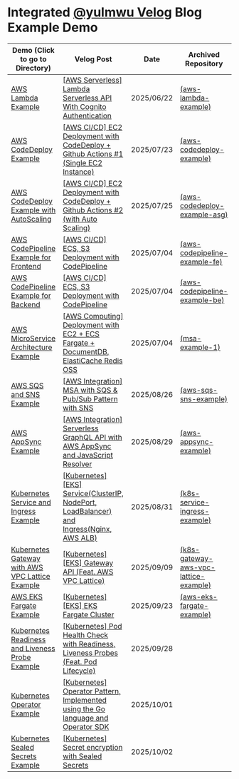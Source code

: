 # Integrated [@yulmwu Velog](https://velog.io/@yulmwu) Blog Example Demo

<!-- - [AWS Lambda Example (aws-lambda-example)](./aws-lambda-example)
    - Velog: [[AWS Serverless] Lambda Serverless API With Cognito Authentication](https://velog.io/@yulmwu/aws-serverless)
    - 2025/06/22
    - [[Archived Repository]](https://github.com/eocndp/aws-lambda-example) -->

| Demo (Click to go to Directory) | Velog Post | Date | Archived Repository |
| --------- | ---------- | ---- | ------------------- |
| [AWS Lambda Example](./aws-lambda-example) | [[AWS Serverless] Lambda Serverless API With Cognito Authentication](https://velog.io/@yulmwu/aws-serverless) | 2025/06/22 | [(aws-lambda-example)](https://github.com/eocndp/aws-lambda-example) |
| [AWS CodeDeploy Example](./aws-codedeploy-example) | [[AWS CI/CD] EC2 Deployment with CodeDeploy + Github Actions #1 (Single EC2 Instance)](https://velog.io/@yulmwu/aws-codedeploy-single-ec2) | 2025/07/23 | [(aws-codedeploy-example)](https://github.com/eocndp/aws-codedeploy-example) |
| [AWS CodeDeploy Example with AutoScaling](./aws-codedeploy-example-asg) | [[AWS CI/CD] EC2 Deployment with CodeDeploy + Github Actions #2 (with Auto Scaling)](https://velog.io/@yulmwu/aws-codedeploy-asg) | 2025/07/25 | [(aws-codedeploy-example-asg)](https://github.com/eocndp/aws-codedeploy-example-asg) |
| [AWS CodePipeline Example for Frontend](./aws-codepipeline-example-fe) | [[AWS CI/CD] ECS, S3 Deployment with CodePipeline](https://velog.io/@yulmwu/aws-codepipeline) | 2025/07/04 | [(aws-codepipeline-example-fe)](https://github.com/eocndp/aws-codepipeline-example-fe) |
| [AWS CodePipeline Example for Backend](./aws-codepipeline-example-be) | [[AWS CI/CD] ECS, S3 Deployment with CodePipeline](https://velog.io/@yulmwu/aws-codepipeline) | 2025/07/04 | [(aws-codepipeline-example-be)](https://github.com/eocndp/aws-codepipeline-example-be) |
| [AWS MicroService Architecture Example](./msa-example-1) | [[AWS Computing] Deployment with EC2 + ECS Fargate + DocumentDB, ElastiCache Redis OSS](https://velog.io/@yulmwu/aws-deployment-with-ec2-ecs-and-documentdb-elasticache) | 2025/07/04 | [(msa-example-1)](https://github.com/eocndp/msa-example-1) |
| [AWS SQS and SNS Example](./aws-sqs-sns-example) | [[AWS Integration] MSA with SQS & Pub/Sub Pattern with SNS](https://velog.io/@yulmwu/aws-sqs-sns) | 2025/08/26 | [(aws-sqs-sns-example)](https://github.com/eocndp/aws-sqs-sns-example) | 
| [AWS AppSync Example](./aws-appsync-example) | [[AWS Integration] Serverless GraphQL API with AWS AppSync and JavaScript Resolver](https://velog.io/@yulmwu/aws-appsync-graphql-serverless) | 2025/08/29 | [(aws-appsync-example)](https://github.com/eocndp/aws-appsync-example) |
| [Kubernetes Service and Ingress Example](./k8s-service-ingress-example) | [[Kubernetes] [EKS] Service(ClusterIP, NodePort, LoadBalancer) and Ingress(Nginx, AWS ALB)](https://velog.io/@yulmwu/kubernetes-service-ingress) | 2025/08/31 | [(k8s-service-ingress-example)](https://github.com/eocndp/k8s-service-ingress-example) |
| [Kubernetes Gateway with AWS VPC Lattice Example](./k8s-gateway-aws-vpc-lattice-example) | [[Kubernetes] [EKS] Gateway API (Feat. AWS VPC Lattice)](https://velog.io/@yulmwu/kubernetes-gateway) | 2025/09/09 | [(k8s-gateway-aws-vpc-lattice-example)](https://github.com/eocndp/k8s-gateway-aws-vpc-lattice-example) |
| [AWS EKS Fargate Example](./aws-eks-fargate-example) | [[Kubernetes] [EKS] EKS Fargate Cluster](https://velog.io/@yulmwu/kubernetes-eks-fargate) | 2025/09/23 | [(aws-eks-fargate-example)](https://github.com/eocndp/aws-eks-fargate-example) |
| [Kubernetes Readiness and Liveness Probe Example](./k8s-probe-example) | [[Kubernetes] Pod Health Check with Readiness, Liveness Probes (Feat. Pod Lifecycle)](https://velog.io/@yulmwu/kubernetes-pod-probe) | 2025/09/28 | |
| [Kubernetes Operator Example](./k8s-operator-example/) | [[Kubernetes] Operator Pattern, Implemented using the Go language and Operator SDK](https://velog.io/@yulmwu/kubernetes-operator) | 2025/10/01 | |
| [Kubernetes Sealed Secrets Example](./k8s-sealed-secrets-example/) | [[Kubernetes] Secret encryption with Sealed Secrets](https://velog.io/@yulmwu/kubernetes-sealed-secrets) | 2025/10/02 | |
